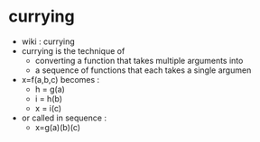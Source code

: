 # currying

- wiki : currying
- currying is the technique of
     - converting a function that takes multiple arguments into
     - a sequence of functions that each takes a single argumen
- x=f(a,b,c) becomes :
     - h = g(a)
     - i = h(b)
     - x = i(c)
- or called in sequence :
     - x=g(a)(b)(c)
